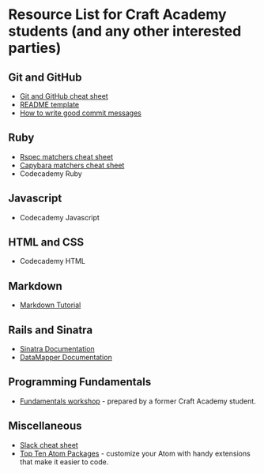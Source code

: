 # Resource List for Craft Academy students (and any other interested parties)

## Git and GitHub
- [Git and GitHub cheat sheet]('https://services.github.com/kit/downloads/github-git-cheat-sheet.pdf')
- [README template]('https://gist.github.com/PurpleBooth/109311bb0361f32d87a2')
- [How to write good commit messages]('http://chris.beams.io/posts/git-commit/')

## Ruby
- [Rspec matchers cheat sheet]('http://www.rubypigeon.com/posts/rspec-expectations-cheat-sheet/')
- [Capybara matchers cheat sheet]('https://gist.github.com/tomas-stefano/6652111')
- Codecademy Ruby

## Javascript
- Codecademy Javascript

## HTML and CSS
- Codecademy HTML

## Markdown
- [Markdown Tutorial]('http://commonmark.org/help/tutorial/')

## Rails and Sinatra
- [Sinatra Documentation]('http://www.sinatrarb.com/intro.html')
- [DataMapper Documentation]('http://datamapper.org/docs/')

## Programming Fundamentals
- [Fundamentals workshop]('https://github.com/AmberWilkie/fundamentals-workshop/blob/master/workshop_main.md') - prepared by a former Craft Academy student.

## Miscellaneous
- [Slack cheat sheet]('https://www.shortcutfoo.com/app/dojos/slack-win/cheatsheet')
- [Top Ten Atom Packages]('https://www.sitepoint.com/10-essential-atom-add-ons/') - customize your Atom with handy extensions that make it easier to code.